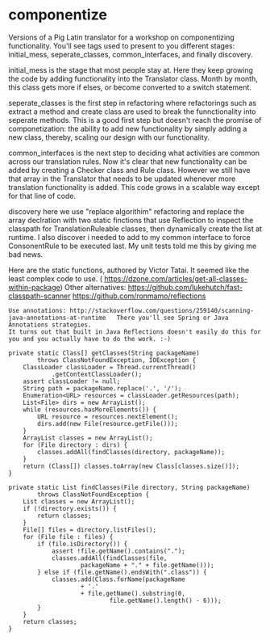 # componentize
Versions of a Pig Latin translator for a workshop on componentizing functionality.
You'll see tags used to present to you different stages: initial_mess, seperate_classes, common_interfaces, and finally discovery.

initial_mess is the stage that most people stay at.  Here they keep growing the code by adding functionality into the Translator class.  Month by month, this class gets more if elses, or become converted to a switch statement.

seperate_classes is the first step in refactoring where refactorings such as extract a method and create class are used to break the funnctionality into seperate methods.  This is a good first step but doesn't reach the promise of componetization: the ability to add new functionality by simply adding a new class, thereby, scaling our design with our functionality.

common_interfaces is the next step to deciding what activities are common across our translation rules.  Now it's clear that new functionality can be added by creating a Checker class and Rule class.  However we still have that array in the Translator that needs to be updated whenever more translation functionality is added.  This code grows in a scalable way except for that line of code.

discovery here we use "replace algorithim" refactoring and replace the array declration with two static finctions that use Reflection to inspect the classpath for TranslationRuleable classes, then dynamically create the list at runtime.  I also discover i needed to add to my common interface to force ConsonentRule to be executed last.  My unit tests told me this by giving me bad news.

Here are the static functions, authored by Victor Tatai.  It seemed like the least complex code to use. ( https://dzone.com/articles/get-all-classes-within-package)  Other alternatives:
	https://github.com/lukehutch/fast-classpath-scanner
	https://github.com/ronmamo/reflections
	  
	Use annotations: http://stackoverflow.com/questions/259140/scanning-java-annotations-at-runtime   There you'll see Spring or Java Annotations strategies.
	It turns out that built in Java Reflections doesn't easily do this for you and you actually have to do the work. :-)
	 
	private static Class[] getClasses(String packageName)
			throws ClassNotFoundException, IOException {
		ClassLoader classLoader = Thread.currentThread()
				.getContextClassLoader();
		assert classLoader != null;
		String path = packageName.replace('.', '/');
		Enumeration<URL> resources = classLoader.getResources(path);
		List<File> dirs = new ArrayList();
		while (resources.hasMoreElements()) {
			URL resource = resources.nextElement();
			dirs.add(new File(resource.getFile()));
		}
		ArrayList classes = new ArrayList();
		for (File directory : dirs) {
			classes.addAll(findClasses(directory, packageName));
		}
		return (Class[]) classes.toArray(new Class[classes.size()]);
	}

	private static List findClasses(File directory, String packageName)
			throws ClassNotFoundException {
		List classes = new ArrayList();
		if (!directory.exists()) {
			return classes;
		}
		File[] files = directory.listFiles();
		for (File file : files) {
			if (file.isDirectory()) {
				assert !file.getName().contains(".");
				classes.addAll(findClasses(file,
						packageName + "." + file.getName()));
			} else if (file.getName().endsWith(".class")) {
				classes.add(Class.forName(packageName
						+ '.'
						+ file.getName().substring(0,
								file.getName().length() - 6)));
			}
		}
		return classes;
	}

